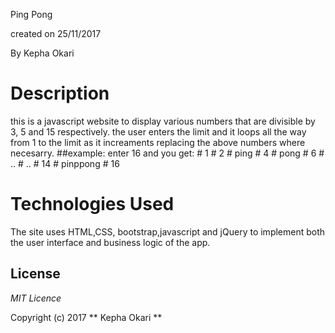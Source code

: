 Ping Pong

created on 25/11/2017

By Kepha Okari

# Description

this is a javascript website to display various numbers that are divisible by 3, 5 and 15 respectively. the user enters the limit  and it loops all the way from 1 to the limit as it increaments replacing the above numbers where necesarry.
 ##example: enter 16 and you get: 
 	# 1
 	# 2
 	# ping
 	# 4
 	# pong
 	# 6
 	# ..
 	# ..
 	# 14
 	# pinppong
 	# 16




# Technologies Used

The site uses HTML,CSS, bootstrap,javascript and jQuery to implement both the user interface and business logic of the app.

## License

*MIT Licence*

Copyright (c) 2017 ** Kepha Okari **
